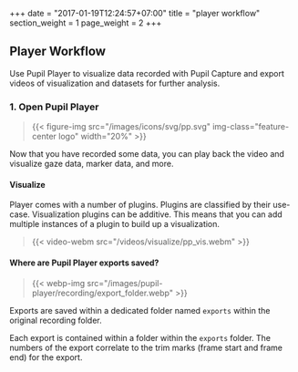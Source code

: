 +++
date = "2017-01-19T12:24:57+07:00"
title = "player workflow"
section_weight = 1
page_weight = 2
+++

## Player Workflow
Use Pupil Player to visualize data recorded with Pupil Capture and export videos of visualization and datasets for further analysis. 

### 1. Open Pupil Player

> {{< figure-img src="/images/icons/svg/pp.svg" img-class="feature-center logo" width="20%" >}}

Now that you have recorded some data, you can play back the video and visualize gaze data, marker data, and more.

#### Visualize

Player comes with a number of plugins. Plugins are classified by their use-case. Visualization plugins can be additive. This means that you can add multiple instances of a plugin to build up a visualization.

> {{< video-webm src="/videos/visualize/pp_vis.webm" >}}

#### Where are Pupil Player exports saved?

> {{< webp-img src="/images/pupil-player/recording/export_folder.webp" >}}

Exports are saved within a dedicated folder named `exports` within the original recording folder.

Each export is contained within a folder within the `exports` folder. The numbers of the export correlate to the trim marks (frame start and frame end) for the export.  
